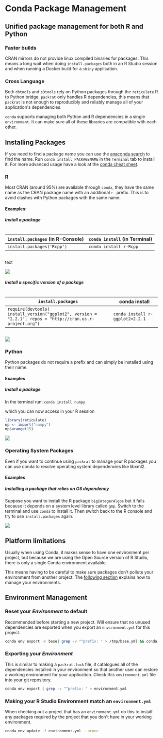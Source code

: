 # Conda Package Management

## Unified package management for both R and Python

### Faster builds

CRAN mirrors do not provide linux compiled binaries
for packages. This means a long wait when doing `install.packages` both in an R
Studio session and when running a Docker build for a `shiny` application.

### Cross Language

Both `dbtools` and `s3tools` rely on Python packages through the `reticulate` R
to Python bridge. `packrat` only handles R dependencies, this means that
`packrat` is not enough to reproducibly and reliably manage all of your
application's dependencies.

`conda` supports managing both Python and R dependencies in a single
`environment`. It can make sure all of these libraries are compatible with each
other.

## Installing Packages

If you need to find a package name you can use the [anaconda search] to find the
name. Run `conda install PACKAGENAME` in the `Terminal` tab to install it. For
more advanced usage have a look at the [conda cheat sheet].

### R

Most CRAN (around 95%) are available through `conda`, they have the same name as
the CRAN package name with an additional `r-` prefix. This is to avoid clashes
with Python packages with the same name.

#### Examples:

##### Install a package

<div style="height:0px;font-size:0px;">&nbsp;</div>

| `install.packages` (in R-Console) | `conda install` (in Terminal) |
| --------------------------------- | ----------------------------- |
| `install.packages('Rcpp')`        | `conda install r-Rcpp`        |

<div style="height:0px;font-size:0px;">&nbsp;</div>

text

![](images/conda/conda_install_rcpp.gif)

##### Install a specific version of a package

<div style="height:0px;font-size:0px;">&nbsp;</div>

| `install.packages`                                                                                               | conda install                   |
| ---------------------------------------------------------------------------------------------------------------- | ------------------------------- |
| `require(devtools)`</br> `install_version("ggplot2", version = "2.2.1", repos = "http://cran.us.r-project.org")` | `conda install r-ggplot2=2.2.1` |

<div style="height:0px;font-size:0px;">&nbsp;</div>

![](images/conda/conda_install_specific_version.gif)

### Python

Python packages do not require a prefix and can simply be installed using their
name.

#### Examples

##### Install a package

In the terminal run: `conda install numpy`

which you can now access in your R session

```r
library(reticulate)
np <- import("numpy")
np$arange(15)
```

![](images/conda/np_from_conda.gif)

### Operating System Packages

Even if you want to continue using `packrat` to manage your R packages you can
use conda to resolve operating system dependencies like libxml2.

#### Examples

##### Installing a package that relies on OS dependency

Suppose you want to install the R package `bigIntegerAlgos` but it fails because
it depends on a system level library called `gmp`. Switch to the terminal and
use `conda` to install it. Then switch back to the R console and try to use
`install.packages` again.

![](images/conda/conda_install_with_os_dep_v2.gif)

## Platform limitations

Usually when using Conda, it makes sense to have one environment per project,
but because we are using the Open Source version of R Studio, there is only a
single Conda environment available.

This means having to be careful to make sure packages don't pollute your
environment from another project. The
[following section](#environment-management) explains how to manage your
environments.

## Environment Management

### Reset your _Environment_ to default

Recommended before starting a new project. Will ensure that no unused
dependencies are exported when you export an `environment.yml` for this project.

```bash
conda env export -n base| grep -v "^prefix: " > /tmp/base.yml && conda env update --prune -n rstudio -f /tmp/base.yml && rm /tmp/base.yml
```

### Exporting your _Environment_

This is similar to making a `packrat.lock` file, it catalogues all of the
dependencies installed in your environment so that another user can restore a
working environment for your application. Check this `environment.yml` file into
your git repository.

```bash
conda env export | grep -v "^prefix: " > environment.yml
```

### Making your R Studio Environment match an `environment.yml`

When checking out a project that has an `environment.yml` do this to install any
packages required by the project that you don't have in your working
environment.

```bash
conda env update -f environment.yml --prune
```

[packrat]: https://rstudio.github.io/packrat/
[anaconda search]: https://anaconda.org/search
[conda cheat sheet]:
  https://conda.io/projects/conda/en/latest/user-guide/cheatsheet.html
